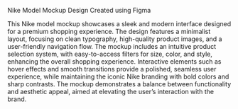 Nike Model Mockup Design
Created using Figma

This Nike model mockup showcases a sleek and modern interface designed for a premium shopping experience. The design features a minimalist layout, focusing on clean typography, high-quality product images, and a user-friendly navigation flow. The mockup includes an intuitive product selection system, with easy-to-access filters for size, color, and style, enhancing the overall shopping experience. Interactive elements such as hover effects and smooth transitions provide a polished, seamless user experience, while maintaining the iconic Nike branding with bold colors and sharp contrasts. The mockup demonstrates a balance between functionality and aesthetic appeal, aimed at elevating the user’s interaction with the brand.
